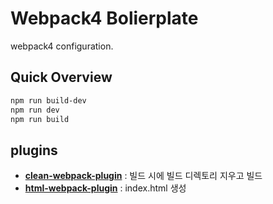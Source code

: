 # Webpack4 Bolierplate
webpack4 configuration.

## Quick Overview
```sh
npm run build-dev
npm run dev
npm run build
```

## plugins
- **[clean-webpack-plugin](https://github.com/johnagan/clean-webpack-plugin)**
 : 빌드 시에 빌드 디렉토리 지우고 빌드
- **[html-webpack-plugin](https://github.com/jantimon/html-webpack-plugin)**
 : index.html 생성
